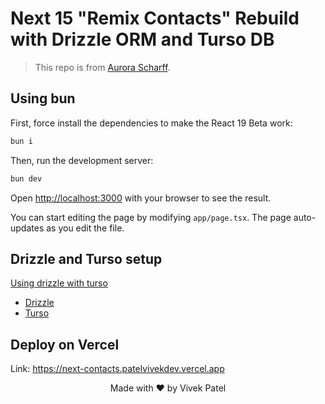 # Next 15 "Remix Contacts" Rebuild with Drizzle ORM and Turso DB

> This repo is from  [Aurora Scharff](https://github.com/aurorascharff/next15-remix-contacts-rebuild-v2).

## Using bun

First, force install the dependencies to make the React 19 Beta work:

```bash
bun i
```

Then, run the development server:

```bash
bun dev
```

Open [http://localhost:3000](http://localhost:3000) with your browser to see the result.

You can start editing the page by modifying `app/page.tsx`. The page auto-updates as you edit the file.

## Drizzle and Turso setup

[Using drizzle with turso](https://orm.drizzle.team/learn/tutorials/drizzle-with-turso)

- [Drizzle](https://orm.drizzle.team/docs/getting-started)
- [Turso](https://turso.tech/)

## Deploy on Vercel

Link: https://next-contacts.patelvivekdev.vercel.app

<div align="center">
    Made with ❤️ by Vivek Patel
</div>
